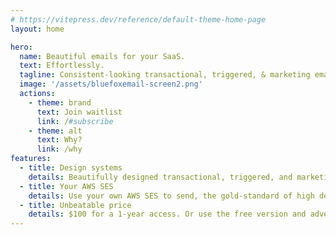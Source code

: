 ```yaml
---
# https://vitepress.dev/reference/default-theme-home-page
layout: home

hero:
  name: Beautiful emails for your SaaS.
  text: Effortlessly.
  tagline: Consistent-looking transactional, triggered, & marketing emails that your customers will love.
  image: '/assets/bluefoxemail-screen2.png'
  actions:
    - theme: brand
      text: Join waitlist
      link: /#subscribe
    - theme: alt
      text: Why?
      link: /why
features:
  - title: Design systems
    details: Beautifully designed transactional, triggered, and marketing emails. Easy.
  - title: Your AWS SES
    details: Use your own AWS SES to send, the gold-standard of high deliverability.
  - title: Unbeatable price
    details: $100 for a 1-year access. Or use the free version and advertise us.
---
```


<script setup>
  import Subscribe from './components/Subscribe.vue'
</script>

<Suspense>
  <Subscribe />
</Suspense>

<style>
  .VPFeatures .title {
    font-size: 20px !important;
  }
  .VPFeatures .details {
    font-size: 16px !important;
  }

  .VPImage {
    max-width: 100% !important;
    max-height: 100% !important;
  }

  .image-container {
    transform: unset !important;
  }
</style>
